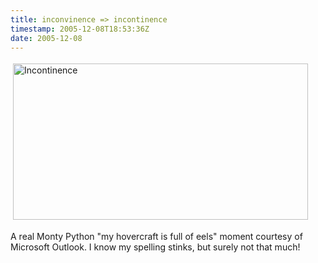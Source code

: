 ```yaml
---
title: inconvinence => incontinence
timestamp: 2005-12-08T18:53:36Z
date: 2005-12-08
---
```


<img src="http://blog.whatfettle.com/incontinence.jpg" height="250" width="472" border="0" hspace="4" vspace="4" alt="Incontinence" />
<p>
A real Monty Python "my hovercraft is full of eels" moment courtesy of Microsoft Outlook. I know my spelling stinks, but surely not that much!
</p>